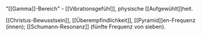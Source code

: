 "[[Gamma]]-Bereich" - [[Vibrationsgefühl]], physische [[Aufgewühlt]]heit.

[[Christus-Bewusstsein]], [[Überempfindlichkeit]], [[Pyramid]]en-Frequenz (innen); [[Schumann-Resonanz]] (fünfte Frequenz von sieben).